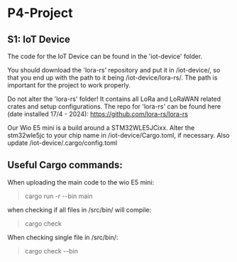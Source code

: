 # P4-Project

## S1: IoT Device
The code for the IoT Device can be found in the 'iot-device' folder.

You should download the 'lora-rs' repository and put it in /iot-device/, so that you end up with the path to it being
/iot-device/lora-rs/. The path is important for the project to work properly.

Do not alter the 'lora-rs' folder! It contains all LoRa and LoRaWAN related crates and setup configurations. The repo for 'lora-rs' can be found here (date installed 17/4 - 2024): https://github.com/lora-rs/lora-rs

Our Wio E5 mini is a build around a STM32WLE5JCixx. Alter the stm32wle5jc to your chip name in /iot-device/Cargo.toml, if necessary. Also update /iot-device/.cargo/config.toml 


## Useful Cargo commands:
When uploading the main code to the wio E5 mini:

> cargo run -r --bin main

when checking if all files in /src/bin/ will compile:

> cargo check

When checking single file in /src/bin/:

> cargo check --bin <FILENAME>
